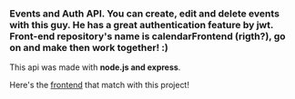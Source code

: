 <h3><strong>Events and Auth API</strong>. You can create, edit and delete events with this guy. He has a great authentication feature by jwt. Front-end repository's name is calendarFrontend (rigth?), go on and make then work together! :) </h3>

<p>This api was made with <strong>node.js and express</strong>.</p>


<p>Here's the <a href="https://github.com/rpjansma/calendarFrontend">frontend</a> that match with this project!</p>
